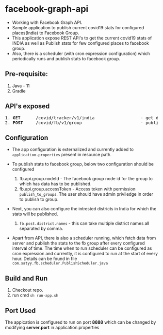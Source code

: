 # facebook-graph-api
- Working with Facebook Graph API. 
- Sample application to publish current covid19 stats for configured places(India) to Facebook Group.
- This application expose REST API's to get the current covid19 stats of INDIA as well as Publish stats for few configured places to facebook group.
- Also, there is a scheduler (with cron expression configuration) which periodically runs and publish stats to facebook group.

## Pre-requisite:
1. Java - 11
2. Gradle

## API's exposed

<pre>
1. <b>GET</b>      /covid/tracker/v1/india                  - get detail information about current covid19 stats for all the states and districts in India.
2. <b>POST</b>     /covid/fb/v1/group                       - publish the information to configured facebook group.
</pre>

## Configuration
- The app configuration is externalized and currently added to `application.properties` present in resource path.
- To publish stats to facebook group, below two configuration should be configured
   1. fb.api.group.nodeId - The facebook group node id for the group to which has data has to be published.
   2. fb.api.group.accessToken - Access token with permission `publish_to_groups`. The user should have admin priviledge in order to 
   publish to group.

- Next, you can also configure the intrested districts in India for which the stats will be published. 
   1. `fb.post.district.names` - this can take multiple district names all separated by comma.

- Apart from API, there is also a scheduler running, which fetch data from server and publish the stats to the fb group after every configured interval of time. 
The time when to run scheduler can be configured as cron expression and currently, it is configured to run at the start of every hour.
Details can be found in file `com.satyy.fb.scheduler.PublishScheduler.java`

## Build and Run
1. Checkout repo.
2. run cmd `sh run-app.sh`

## Port Used 
The appication is configured to run on port **8888** which can be changed by modifying **server.port** in application.properties 
